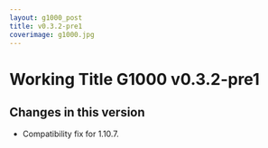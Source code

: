 ```yaml
---
layout: g1000_post
title: v0.3.2-pre1
coverimage: g1000.jpg
---
```

# Working Title G1000 v0.3.2-pre1
## Changes in this version

* Compatibility fix for 1.10.7.